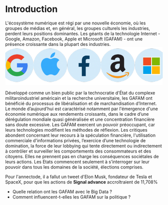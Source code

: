 # Introduction
L'écosystème numérique est régi par une nouvelle économie, où les groupes de médias et, en général, les groupes culturels
les industries, perdent leurs positions dominantes. Les géants de la technologie Internet -Google, Amazon,
Facebook, Apple et Microsoft (GAFAM) - ont une présence croissante dans la plupart des industries. 
![image](images/gafam.png)

Développé comme un bien public par la technocratie d'État du complexe militaroindustriel américain et la recherche universitaire, les GAFAM ont bénéficié du processus
de libéralisation et de marchandisation d’Internet. Le monde d’aujourd’hui est
caractérisé notamment par l'émergence d'une économie numérique aux rendements
croissants, dans le cadre d’une dérégulation mondiale quasi généralisée et une
concentration financière sans doute excessive. Les GAFAM exercent un pouvoir
préoccupant, car leurs technologies modifient les méthodes de réflexion. Les critiques
abondent concernant leur recours à la spéculation financière, l'utilisation commerciale
d'informations privées, l’exercice d’une technologie de domination, la force de leur
lobbying qui tente directement ou indirectement à contrôler et surveiller les
comportements des consommateurs et des citoyens. Elles ne prennent pas en charge les
conséquences sociétales de leurs actions. Les Etats commencent seulement à
s’interroger sur leur pouvoir dans tous les domaines de la société, élections comprises. 

Pour l'annectode, il a fallut un tweet d'Elon Musk, fondateur de Tesla et SpaceX, pour que les actions de **Signal advance** accroîtraient de 11,708%

- Quelle relation ont les GAFAM avec le Big Data ?
- Comment influencent-t-elles les GAFAM sur la politique ?
